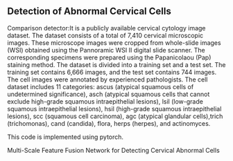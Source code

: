 ## Detection of Abnormal Cervical Cells

Comparison detector:It is a publicly available cervical cytology image dataset. The dataset consists of a total of 7,410 cervical microscopic images. These microscope images were cropped from whole-slide images (WSI) obtained using the
Pannoramic WSI II digital slide scanner. The corresponding specimens were prepared using the Papanicolaou (Pap) staining method. The dataset is divided into a training set and a test set. The training set contains 6,666 images, and the test set contains 744 images. The cell images were annotated by experienced pathologists. The cell dataset includes 11 categories: ascus (atypical squamous cells of undetermined significance), asch (atypical squamous cells that cannot exclude high-grade squamous intraepithelial lesions), lsil (low-grade squamous intraepithelial lesions), hsil (high-grade squamous intraepithelial lesions), scc (squamous cell carcinoma), agc (atypical glandular cells),trich (trichomonas), cand (candida), flora, herps (herpes), and actinomyces. 

This code is implemented using pytorch.

Multi-Scale Feature Fusion Network for Detecting Cervical Abnormal Cells
